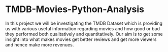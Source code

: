 # TMDB-Movies-Python-Analysis
In this project we will be investigating the TMDB Dataset which is providing us with various useful information regarding movies and how good or bad they performed both qualitatively and quantitatively. Our aim is to get some insight into what makes movies get better reviews and get more viewers and hence make more revenues.
